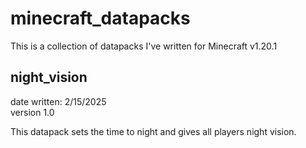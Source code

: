 # minecraft_datapacks
This is a collection of datapacks I've written for Minecraft v1.20.1

## night_vision
date written: 2/15/2025 \
version 1.0

This datapack sets the time to night and gives all players night vision.
